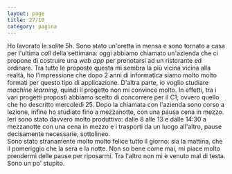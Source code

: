 ```yaml
--- 
layout: page
title: 27/10
category: pagina
---
```


Ho lavorato le solite 5h. Sono stato un'oretta in mensa e sono tornato a casa
per l'ultima _call_ della settimana: oggi abbiamo chiamato un'azienda che ci
propone di costruire una _web app_ per prenotarsi ad un ristorante ed ordinare.
Tra tutte le proposte questa mi sembra la più vicina vicina alla realtà, ho
l'impressione che dopo 2 anni di informatica siamo molto molto formati per
questo tipo di applicazione. D'altra parte, io voglio studiare _machine
learning_, quindi il progetto non mi convince molto. In effetti, tra i vari
progetti proposti abbiamo scelto di concorrere per il C1, ovvero quello che ho
descritto mercoledì 25. Dopo la chiamata con l'azienda sono corso a lezione,
infine ho studiato fino a mezzanotte, con una pausa cena in mezzo.  
Ieri sono stato davvero molto produttivo: dalle 8 alle 13 e dalle 14:30 a
mezzanotte con una cena in mezzo e i trasporti da un luogo all'altro, pause
decisamente necessarie, sottolineo.  
Sono stato stranamente molto molto felice tutto il giorno: sia la mattina, che 
il pomeriggio che la sera e la notte. Non so bene come mai, mi piace molto
prendermi delle pause per riposarmi. Tra l'altro non mi è venuto mal di testa.
Sono un po' stupito.
